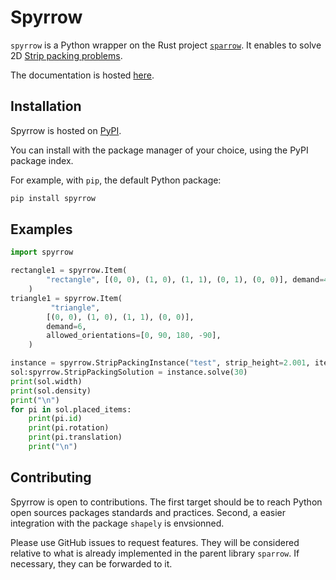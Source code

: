 # Spyrrow

`spyrrow` is a Python wrapper on the Rust project [`sparrow`](https://github.com/JeroenGar/sparrow).
It enables to solve 2D [Strip packing problems](https://en.wikipedia.org/wiki/Strip_packing_problem). 

The documentation is hosted [here](https://spyrrow.readthedocs.io/). 

## Installation

Spyrrow is hosted on [PyPI](https://pypi.org/project/spyrrow/).

You can install with the package manager of your choice, using the PyPI package index.

For example, with `pip`, the default Python package:
```bash
pip install spyrrow
```

## Examples
```python
import spyrrow

rectangle1 = spyrrow.Item(
        "rectangle", [(0, 0), (1, 0), (1, 1), (0, 1), (0, 0)], demand=4, allowed_orientations=[0]
    )
triangle1 = spyrrow.Item(
         "triangle",
        [(0, 0), (1, 0), (1, 1), (0, 0)],
        demand=6,
        allowed_orientations=[0, 90, 180, -90],
    )

instance = spyrrow.StripPackingInstance("test", strip_height=2.001, items=[rectangle1,triangle1])
sol:spyrrow.StripPackingSolution = instance.solve(30)
print(sol.width)
print(sol.density)
print("\n")
for pi in sol.placed_items:
    print(pi.id)
    print(pi.rotation)
    print(pi.translation)
    print("\n")
```

## Contributing

Spyrrow is open to contributions.
The first target should be to reach  Python open sources packages standards and practices. 
Second, a easier integration with the package `shapely` is envsionned.

Please use GitHub issues to request features. 
They will be considered relative to what is already implemented in the parent library `sparrow`. 
If necessary, they can be forwarded to it. 
